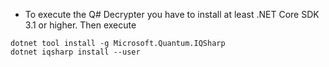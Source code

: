 * To execute the Q# Decrypter you have to install at least .NET Core SDK 3.1 or higher. Then execute

```
dotnet tool install -g Microsoft.Quantum.IQSharp
dotnet iqsharp install --user
```